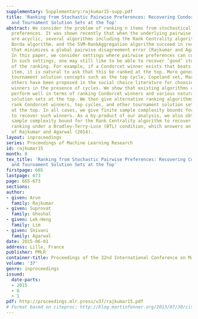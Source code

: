 ```yaml
---
supplementary: Supplementary:rajkumar15-supp.pdf
title: 'Ranking from Stochastic Pairwise Preferences: Recovering Condorcet Winners
  and Tournament Solution Sets at the Top'
abstract: We consider the problem of ranking n items from stochastically sampled pairwise
  preferences. It was shown recently that when the underlying pairwise preferences
  are acyclic, several algorithms including the Rank Centrality algorithm, the Matrix
  Borda algorithm, and the SVM-RankAggregation algorithm succeed in recovering a ranking
  that minimizes a global pairwise disagreement error (Rajkumar and Agarwal, 2014).
  In this paper, we consider settings where pairwise preferences can contain cycles.
  In such settings, one may still like to be able to recover ‘good’ items at the top
  of the ranking. For example, if a Condorcet winner exists that beats every other
  item, it is natural to ask that this be ranked at the top. More generally, several
  tournament solution concepts such as the top cycle, Copeland set, Markov set and
  others have been proposed in the social choice literature for choosing a set of
  winners in the presence of cycles. We show that existing algorithms can fail to
  perform well in terms of ranking Condorcet winners and various natural tournament
  solution sets at the top. We then give alternative ranking algorithms that provably
  rank Condorcet winners, top cycles, and other tournament solution sets of interest
  at the top. In all cases, we give finite sample complexity bounds for our algorithms
  to recover such winners. As a by-product of our analysis, we also obtain an improved
  sample complexity bound for the Rank Centrality algorithm to recover an optimal
  ranking under a Bradley-Terry-Luce (BTL) condition, which answers an open question
  of Rajkumar and Agarwal (2014).
layout: inproceedings
series: Proceedings of Machine Learning Research
id: rajkumar15
month: 0
tex_title: 'Ranking from Stochastic Pairwise Preferences: Recovering Condorcet Winners
  and Tournament Solution Sets at the Top'
firstpage: 665
lastpage: 673
page: 665-673
sections: 
author:
- given: Arun
  family: Rajkumar
- given: Suprovat
  family: Ghoshal
- given: Lek-Heng
  family: Lim
- given: Shivani
  family: Agarwal
date: 2015-06-01
address: Lille, France
publisher: PMLR
container-title: Proceedings of the 32nd International Conference on Machine Learning
volume: '37'
genre: inproceedings
issued:
  date-parts:
  - 2015
  - 6
  - 1
pdf: http://proceedings.mlr.press/v37/rajkumar15.pdf
# Format based on citeproc: http://blog.martinfenner.org/2013/07/30/citeproc-yaml-for-bibliographies/
---
```

